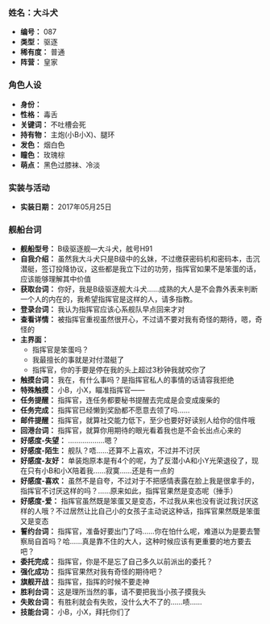 ### 姓名：大斗犬
* **编号：** 087
* **类型：** 驱逐
* **稀有度：** 普通
* **阵营：** 皇家


### 角色人设
* **身份：** 
* **性格：** 毒舌
* **关键词：** 不吐槽会死
* **持有物：** 主炮(小B小X)、腿环
* **发色：** 烟白色
* **瞳色：** 玫瑰棕
* **萌点：** 黑色过膝袜、冷淡


### 实装与活动
* **实装日期：** 2017年05月25日


### 舰船台词
* **舰船型号：** B级驱逐舰—大斗犬，舷号H91
* **自我介绍：** 虽然我大斗犬只是B级中的幺妹，不过缴获密码机和密码本，击沉潜艇，签订投降协议，这些都是我立下过的功劳，指挥官如果不是笨蛋的话，应该能够理解其中价值
* **获取台词：** 你好，我是B级驱逐舰大斗犬……成熟的大人是不会靠外表来判断一个人的内在的，我希望指挥官是这样的人，请多指教。
* **登录台词：** 我认为指挥官应该心系舰队早点回来才对
* **查看详情：** 被指挥官重视虽然很开心，不过请不要对我有奇怪的期待，嗯，奇怪的
* **主界面：**
  * 指挥官是笨蛋吗？
  * 我最擅长的事就是对付潜艇了
  * 指挥官，你的手要是停在我的头上超过3秒钟我就咬你了
* **触摸台词：** 我在，有什么事吗？是指挥官私人的事情的话请容我拒绝
* **特殊触摸：** 小B，小X，瞄准指挥官——
* **任务提醒：** 指挥官，连任务都要秘书提醒去完成是会变成废柴的
* **任务完成：** 指挥官已经懒到奖励都不愿意去领了吗……
* **邮件提醒：** 指挥官，就算社交能力低下，至少也要好好读别人给你的信件哦
* **回港台词：** 指挥官，就算你用期待的眼光看着我也是不会长出点心来的
* **好感度-失望：** ………………嗯？
* **好感度-陌生：** 舰队？唔……还算不上喜欢，不过并不讨厌
* **好感度-友好：** 单装炮原本是有4个的呢，为了反潜小A和小Y光荣退役了，现在只有小B和小X陪着我……寂寞……还是有一点的
* **好感度-喜欢：** 虽然不是自夸，不过对于不把感情表露在脸上我是很拿手的，指挥官不讨厌这样的吗？……原来如此，指挥官果然是变态呢（捶手）
* **好感度-爱：** 指挥官虽然既是笨蛋又是变态，不过我从来也没有说过我讨厌这样的人哦？不过居然让比自己小的女孩子主动说这种话，指挥官果然既是笨蛋又是变态
* **誓约台词：** 指挥官，准备好要出门了吗……你在怕什么呢，难道以为是要去警察局自首吗？哈……真是靠不住的大人，这种时候应该有更重要的地方要去吧？
* **委托完成：** 指挥官，你是不是忘了自己多久以前派出的委托？
* **强化成功：** 指挥官果然对我有奇怪的期待吧？
* **旗舰开战：** 指挥官，指挥的时候不要走神
* **胜利台词：** 这是理所当然的事，请不要把我当小孩子摸我头
* **失败台词：** 有胜利就会有失败，没什么大不了的……啧……
* **技能台词：** 小B，小X，拜托你们了
